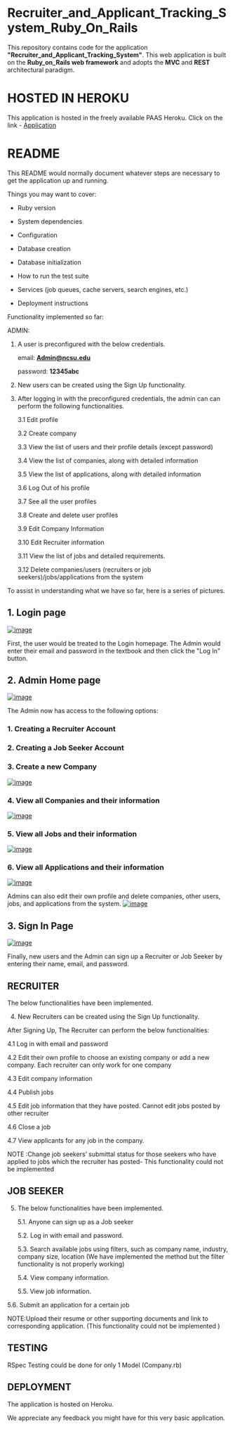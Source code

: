 # Recruiter_and_Applicant_Tracking_System_Ruby_On_Rails
This repository contains code for the application <b>"Recruiter_and_Applicant_Tracking_System"</b>. This web application is built on the <b>Ruby_on_Rails web framework</b> and adopts the <b>MVC</b> and <b>REST</b> architectural paradigm.

# HOSTED IN HEROKU

This application is hosted in the freely available PAAS Heroku.
Click on the link - [ Application ](https://sheltered-journey-10717.herokuapp.com/)


# README

This README would normally document whatever steps are necessary to get the
application up and running.

Things you may want to cover:

* Ruby version

* System dependencies

* Configuration

* Database creation

* Database initialization

* How to run the test suite

* Services (job queues, cache servers, search engines, etc.)

* Deployment instructions


Functionality implemented so far:

ADMIN: 

1.  A user is preconfigured with the below credentials.

    email: <b>Admin@ncsu.edu</b>

    password: <b>12345abc</b>

2.  New users can be created using the Sign Up functionality.

3.  After logging in with the preconfigured credentials, the admin can can perform the following functionalities.

    3.1 Edit profile

    3.2 Create company

    3.3 View the list of users and their profile details (except password)

    3.4 View the list of companies, along with detailed information

    3.5 View the list of applications, along with detailed information

    3.6 Log Out of his profile

    3.7 See all the user profiles

    3.8 Create and delete user profiles
    
    3.9 Edit Company Information
    
    3.10 Edit Recruiter information
    
    3.11 View the list of jobs and detailed requirements.
    
    3.12 Delete companies/users (recruiters or job seekers)/jobs/applications from the system

  To assist in understanding what we have so far, here is a series of pictures.

<h2>1. Login page</h2>
<a href="https://ibb.co/jO6yiH"><img src="https://preview.ibb.co/cor9qx/image.png" alt="image" border="0"></a>

First, the user would be treated to the Login homepage.  The Admin would enter their email and password in the textbook and then click the "Log In" button.

<h2>2. Admin Home page</h2>
<a href="https://ibb.co/jqar3H"><img src="https://preview.ibb.co/dYDNAx/image.png" alt="image" border="0"></a>

The Admin now has access to the following options:
    <h3>1. Creating a Recruiter Account</h3>
    <h3>2. Creating a Job Seeker Account</h3>
    <h3>3. Create a new Company</h3>
    <a href="https://ibb.co/fz77Ax"><img src="https://preview.ibb.co/dRWZqx/image.png" alt="image" border="0"></a>
    <h3>4. View all Companies and their information</h3>
    <a href="https://ibb.co/iLVSAx"><img src="https://preview.ibb.co/d49yHc/image.png" alt="image" border="0"></a>
    <h3>5. View all Jobs and their information</h3>
    <a href="https://ibb.co/irBCcc"><img src="https://preview.ibb.co/iEL5xc/image.png" alt="image" border="0"></a>
    <h3>6. View all Applications and their information</h3>
    <a href="https://ibb.co/fnmOiH"><img src="https://preview.ibb.co/dEBpOH/image.png" alt="image" border="0"></a>
    
 Admins can also edit their own profile and delete companies, other users, jobs, and applications from the system.
 <a href="https://ibb.co/kCc7Ax"><img src="https://preview.ibb.co/hiH7Ax/image.png" alt="image" border="0"></a>
 
<h2>3. Sign In Page</h2>
<a href="https://ibb.co/efeb3H"><img src="https://preview.ibb.co/f4WCcc/image.png" alt="image" border="0"></a>

Finally, new users and the Admin can sign up a Recruiter or Job Seeker by entering their name, email, and password.


<h2> RECRUITER </h2>

The below functionalities have been implemented.

4. New Recruiters can be created using the Sign Up functionality.

After Signing Up, The Recruiter can perform the below functionalities:

 4.1 Log in with email and password

 4.2 Edit their own profile to choose an existing company or add a new company. Each recruiter can only work for one company

 4.3 Edit company information

 4.4 Publish jobs

 4.5 Edit job information that they have posted. Cannot edit jobs posted by other recruiter

 4.6 Close a job

 4.7 View applicants for any job in the company.

NOTE :Change job seekers’ submittal status for those seekers who have applied to jobs which the recruiter has posted- This  functionality could not be implemented

<h2> JOB SEEKER </h2>

5. The below functionalities have been implemented.

    5.1. Anyone can sign up as a Job seeker

    5.2. Log in with email and password.

    5.3. Search available jobs using filters, such as company name, industry, company size, location (We have implemented the method but   the filter functionality is not properly working)

    5.4. View company information.

    5.5. View job information.

 5.6. Submit an application for a certain job

NOTE:Upload their resume or other supporting documents and link to corresponding application. (This functionality could not be implemented )



<h2> TESTING </h2>

RSpec Testing could be done for only 1 Model (Company.rb)

<h2> DEPLOYMENT </h2>

The application is hosted on Heroku.


We appreciate any feedback you might have for this very basic application.
